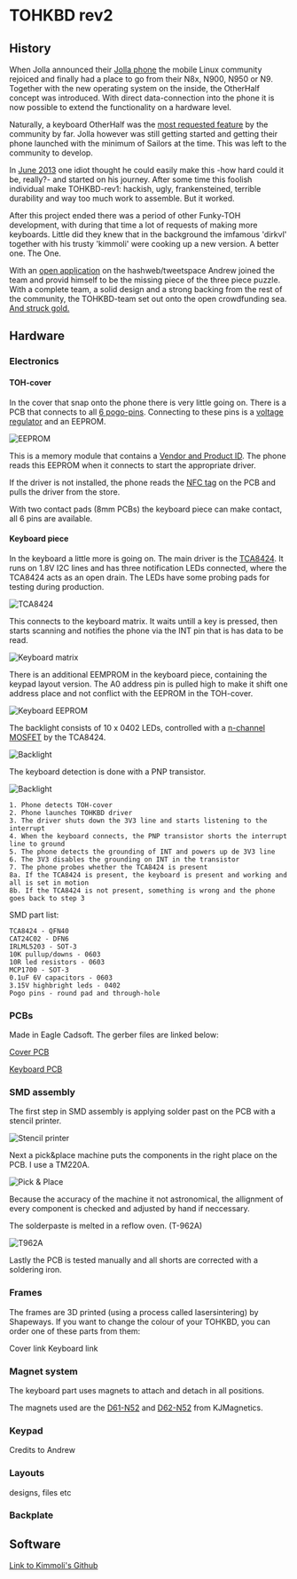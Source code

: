 # TOHKBD rev2

## History

When Jolla announced their [Jolla phone](https://www.youtube.com/watch?v=tRZxM9rNyZ4) the mobile Linux community rejoiced and finally had a place to go from their N8x, N900, N950 or N9. Together with the new operating system on the inside, the OtherHalf concept was introduced. With direct data-connection into the phone it is now possible to extend the functionality on a hardware level.

Naturally, a keyboard OtherHalf was the [most requested feature](http://www.jollatides.com/2013/10/03/other-half-lets-prioritise/) by the community by far. Jolla however was still getting started and getting their phone launched with the minimum of Sailors at the time. This was left to the community to develop.

In [June 2013](http://talk.maemo.org/showthread.php?t=91535) one idiot thought he could easily make this -how hard could it be, really?- and started on his journey. After some time this foolish individual make TOHKBD-rev1: hackish, ugly, frankensteined, terrible durability and way too much work to assemble. But it worked. 

After this project ended there was a period of other Funky-TOH development, with during that time a lot of requests of making more keyboards. Little did they knew that in the background the imfamous 'dirkvl' together with his trusty 'kimmoli' were cooking up a new version. A better one. The One.

With an [open application](https://twitter.com/andrewzhilin/status/493485714798313472) on the hashweb/tweetspace Andrew joined the team and provid himself to be the missing piece of the three piece puzzle. With a complete team, a solid design and a strong backing from the rest of the community, the TOHKBD-team set out onto the open crowdfunding sea. [And struck gold.](https://www.kickstarter.com/projects/2028347278/tohkbd-the-other-half-keyboard-for-your-jolla)

## Hardware

### Electronics

#### TOH-cover

In the cover that snap onto the phone there is very little going on. There is a PCB that connects to all [6 pogo-pins](https://jolla.com/the-other-half-developer-kit/). Connecting to these pins is a [voltage regulator](https://github.com/dirkvl/TOHKBD/tree/master/Eagle/pics/MCP1703.jpg) and an EEPROM. 

![EEPROM](https://raw.githubusercontent.com/dirkvl/TOHKBD/master/Eagle/pics/EEPROM.JPG)

This is a memory module that contains a [Vendor and Product ID](https://wiki.merproject.org/wiki/The_other_half). The phone reads this EEPROM when it connects to start the appropriate driver.

If the driver is not installed, the phone reads the [NFC tag](http://www.nfcnetstore.com/SMARTRAC+Midas+NTAG203+12x19+mm+clear+%28NFC+Forum+Type+2%29/p/121/) on the PCB and pulls the driver from the store.

With two contact pads (8mm PCBs) the keyboard piece can make contact, all 6 pins are available.

#### Keyboard piece

In the keyboard a little more is going on. The main driver is the [TCA8424](http://www.ti.com/product/TCA8424/description). It runs on 1.8V I2C lines and has three notification LEDs connected, where the TCA8424 acts as an open drain. The LEDs have some probing pads for testing during production.

![TCA8424](https://raw.githubusercontent.com/dirkvl/TOHKBD/master/Eagle/pics/TCA8424.JPG)

This connects to the keyboard matrix. It waits untill a key is pressed, then starts scanning and notifies the phone via the INT pin that is has data to be read.

![Keyboard matrix](https://raw.githubusercontent.com/dirkvl/TOHKBD/master/Eagle/pics/matrix.JPG)

There is an additional EEMPROM in the keyboard piece, containing the keypad layout version. The A0 address pin is pulled high to make it shift one address place and not conflict with the EEPROM in the TOH-cover.

![Keyboard EEPROM](https://raw.githubusercontent.com/dirkvl/TOHKBD/master/Eagle/pics/EEPROM2.JPG)

The backlight consists of 10 x 0402 LEDs, controlled with a [n-channel MOSFET](http://en.wikipedia.org/wiki/MOSFET) by the TCA8424.

![Backlight](https://raw.githubusercontent.com/dirkvl/TOHKBD/master/Eagle/pics/backlight.JPG)

The keyboard detection is done with a PNP transistor.

![Backlight](https://raw.githubusercontent.com/dirkvl/TOHKBD/master/Eagle/pics/detection.JPG)

```
1. Phone detects TOH-cover
2. Phone launches TOHKBD driver
3. The driver shuts down the 3V3 line and starts listening to the interrupt
4. When the keyboard connects, the PNP transistor shorts the interrupt line to ground
5. The phone detects the grounding of INT and powers up de 3V3 line
6. The 3V3 disables the grounding on INT in the transistor
7. The phone probes whether the TCA8424 is present
8a. If the TCA8424 is present, the keyboard is present and working and all is set in motion
8b. If the TCA8424 is not present, something is wrong and the phone goes back to step 3
```

SMD part list:
```
TCA8424 - QFN40
CAT24C02 - DFN6
IRLML5203 - SOT-3
10K pullup/downs - 0603
10R led resistors - 0603
MCP1700 - SOT-3
0.1uF 6V capacitors - 0603
3.15V highbright leds - 0402
Pogo pins - round pad and through-hole
```

### PCBs

Made in Eagle Cadsoft. The gerber files are linked below:

[Cover PCB](https://raw.githubusercontent.com/dirkvl/TOHKBD/master/Eagle/Cover.rar)

[Keyboard PCB](https://raw.githubusercontent.com/dirkvl/TOHKBD/master/Eagle/Keyboard.rar)

### SMD assembly

The first step in SMD assembly is applying solder past on the PCB with a stencil printer.

![Stencil printer](https://raw.githubusercontent.com/dirkvl/TOHKBD/master/Machines/stencilprinter.jpg)

Next a pick&place machine puts the components in the right place on the PCB. I use a TM220A.

![Pick & Place](https://raw.githubusercontent.com/dirkvl/TOHKBD/master/Machines/pickplace.jpg)

Because the accuracy of the machine it not astronomical, the allignment of every component is checked and adjusted by hand if neccessary. 

The solderpaste is melted in a reflow oven. (T-962A)

![T962A](https://raw.githubusercontent.com/dirkvl/TOHKBD/master/Machines/oven.jpg)

Lastly the PCB is tested manually and all shorts are corrected with a soldering iron.

### Frames

The frames are 3D printed (using a process called lasersintering) by Shapeways. If you want to change the colour of your TOHKBD, you can order one of these parts from them:

Cover link
Keyboard link

### Magnet system

The keyboard part uses magnets to attach and detach in all positions. 

The magnets used are the [D61-N52](https://www.kjmagnetics.com/proddetail.asp?prod=D61-N52) and [D62-N52](https://www.kjmagnetics.com/proddetail.asp?prod=D62-N52) from KJMagnetics.

<insert picture with dimensions>

### Keypad

Credits to Andrew

### Layouts

designs, files etc

### Backplate

<Dimensions>

## Software

[Link to Kimmoli's Github](https://github.com/kimmoli/)
